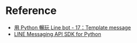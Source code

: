 # Reference

- [用 Python 暢玩 Line bot - 17：Template message](https://ithelp.ithome.com.tw/articles/10282102?sc=pt)
- [LINE Messaging API SDK for Python](https://github.com/line/line-bot-sdk-python/blob/master/README.rst)